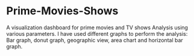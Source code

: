 # Prime-Movies-Shows
A visualization dashboard for prime movies and TV shows Analysis using various parameters.
I have used different graphs to perform the analysis: Bar graph, donut graph, geographic view, area chart and horizontal bar graph. 
